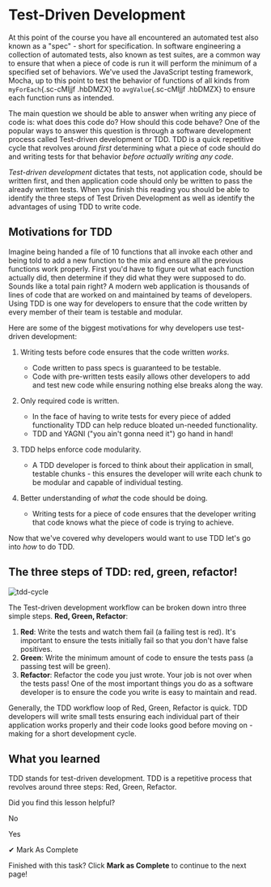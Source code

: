 # Test-Driven Development

At this point of the course you have all encountered an automated test
also known as a "spec" - short for specification. In software
engineering a collection of automated tests, also known as test suites,
are a common way to ensure that when a piece of code is run it will
perform the minimum of a specified set of behaviors. We've used the
JavaScript testing framework, Mocha, up to this point to test the
behavior of functions of all kinds from `myForEach`{.sc-cMljjf .hbDMZX}
to `avgValue`{.sc-cMljjf .hbDMZX} to ensure each function runs as
intended.

The main question we should be able to answer when writing any piece of
code is: what does this code do? How should this code behave? One of the
popular ways to answer this question is through a software development
process called Test-driven development or TDD. TDD is a quick repetitive
cycle that revolves around _first_ determining what a piece of code
should do and writing tests for that behavior _before actually writing
any code_.

_Test-driven development_ dictates that tests, not application code,
should be written first, and then application code should only be
written to pass the already written tests. When you finish this reading
you should be able to identify the three steps of Test Driven
Development as well as identify the advantages of using TDD to write
code.

## Motivations for TDD

Imagine being handed a file of 10 functions that all invoke each other
and being told to add a new function to the mix and ensure all the
previous functions work properly. First you'd have to figure out what
each function actually did, then determine if they did what they were
supposed to do. Sounds like a total pain right? A modern web application
is thousands of lines of code that are worked on and maintained by teams
of developers. Using TDD is one way for developers to ensure that the
code written by every member of their team is testable and modular.

Here are some of the biggest motivations for why developers use
test-driven development:

1.  Writing tests before code ensures that the code written _works_.

    - Code written to pass specs is guaranteed to be testable.
    - Code with pre-written tests easily allows other developers to
      add and test new code while ensuring nothing else breaks along
      the way.

2.  Only required code is written.

    - In the face of having to write tests for every piece of added
      functionality TDD can help reduce bloated un-needed
      functionality.
    - TDD and YAGNI ("you ain't gonna need it") go hand in hand!

3.  TDD helps enforce code modularity.

    - A TDD developer is forced to think about their application in
      small, testable chunks - this ensures the developer will write
      each chunk to be modular and capable of individual testing.

4.  Better understanding of _what_ the code should be doing.
    - Writing tests for a piece of code ensures that the developer
      writing that code knows what the piece of code is trying to
      achieve.

Now that we've covered why developers would want to use TDD let's go
into _how_ to do TDD.

## The three steps of TDD: red, green, refactor!

![tdd-cycle](./Test-Driven%20Development_files/rgr.png)

The Test-driven development workflow can be broken down intro three
simple steps. **Red, Green, Refactor**:

1.  **Red**: Write the tests and watch them fail (a failing test is
    red). It's important to ensure the tests initially fail so that you
    don't have false positives.
2.  **Green**: Write the minimum amount of code to ensure the tests pass
    (a passing test will be green).
3.  **Refactor**: Refactor the code you just wrote. Your job is not over
    when the tests pass! One of the most important things you do as a
    software developer is to ensure the code you write is easy to
    maintain and read.

Generally, the TDD workflow loop of Red, Green, Refactor is quick. TDD
developers will write small tests ensuring each individual part of their
application works properly and their code looks good before moving on -
making for a short development cycle.

## What you learned

TDD stands for test-driven development. TDD is a repetitive process that
revolves around three steps: Red, Green, Refactor.

Did you find this lesson helpful?

No

Yes

✔︎ Mark As Complete

Finished with this task? Click **Mark as Complete** to continue to the
next page!
